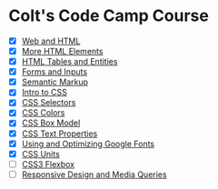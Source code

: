 # Colt's Code Camp Course

- [x] [Web and HTML](./01-web-and-html)
- [x] [More HTML Elements](./02-more-html-elements)
- [x] [HTML Tables and Entities](./03-html-tables-and-entities)
- [x] [Forms and Inputs](./04-forms-and-inputs)
- [x] [Semantic Markup](./05-semantic-markup)
- [x] [Intro to CSS](./06-intro-to-css)
- [x] [CSS Selectors](./07-css-selectors)
- [x] [CSS Colors](./08-css-colors)
- [x] [CSS Box Model](./09-css-box-model)
- [x] [CSS Text Properties](./10-css-text-properties)
- [x] [Using and Optimizing Google Fonts](./11-using-and-optimizing-google-fonts)
- [x] [CSS Units](./12-css-units)
- [ ] [CSS3 Flexbox](./13-css3-flexbox)
- [ ] [Responsive Design and Media Queries](./14-responsive-design-and-media-queries)
